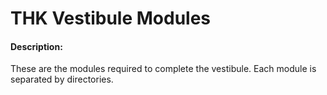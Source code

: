 # THK Vestibule Modules

#### Description:

These are the modules required to complete the vestibule.
Each module is separated by directories.
